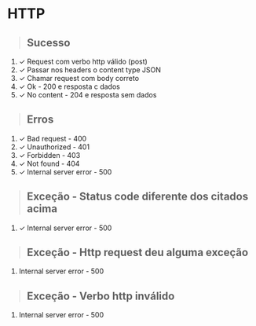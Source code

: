 # HTTP

> ## Sucesso
1. ✓ Request com verbo http válido (post)
2. ✓ Passar nos headers o content type JSON
3. ✓ Chamar request com body correto
4. ✓ Ok - 200 e resposta c dados
5. ✓ No content - 204 e resposta sem dados

> ## Erros
1. ✓ Bad request - 400
2. ✓ Unauthorized - 401
3. ✓ Forbidden - 403
4. ✓ Not found - 404
5. ✓ Internal server error - 500

> ## Exceção - Status code diferente dos citados acima
1. ✓ Internal server error - 500

> ## Exceção - Http request deu alguma exceção
1. Internal server error - 500

> ## Exceção - Verbo http inválido
1. Internal server error - 500